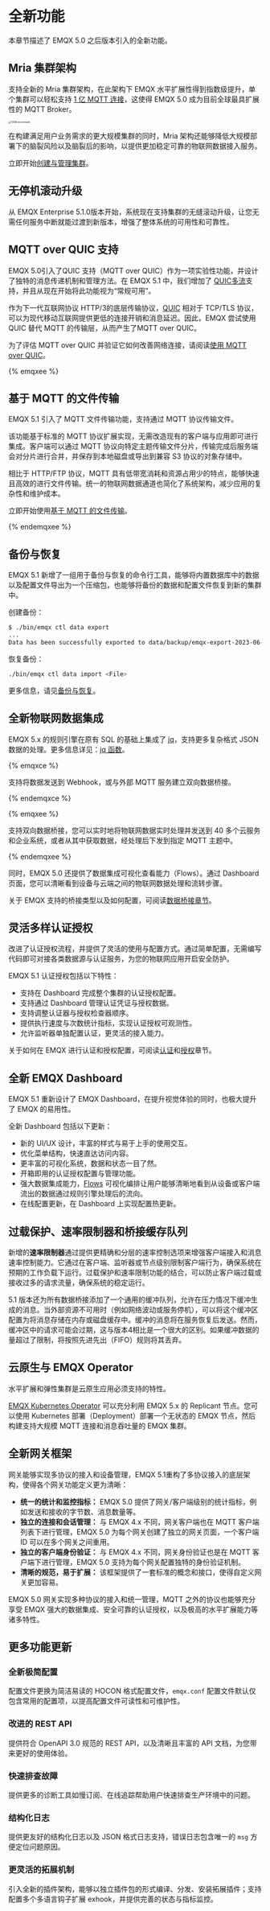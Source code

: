 # 全新功能

本章节描述了 EMQX 5.0 之后版本引入的全新功能。

## Mria 集群架构

支持全新的 Mria 集群架构，在此架构下 EMQX 水平扩展性得到指数级提升，单个集群可以轻松支持 [1 亿 MQTT 连接](https://www.emqx.com/zh/blog/reaching-100m-mqtt-connections-with-emqx-5-0)，这使得 EMQX 5.0 成为目前全球最具扩展性的 MQTT Broker。

<img src="./assets/100m-benckmark.png" alt="100M benchmark" style="zoom:33%;" />

在构建满足用户业务需求的更大规模集群的同时，Mria 架构还能够降低大规模部署下的脑裂风险以及脑裂后的影响，以提供更加稳定可靠的物联网数据接入服务。

立即开始[创建与管理集群](../deploy/cluster/create-cluster.md)。

## 无停机滚动升级

从 EMQX Enterprise 5.1.0版本开始，系统现在支持集群的无缝滚动升级，让您无需任何服务中断就能过渡到新版本，增强了整体系统的可用性和可靠性。

## MQTT over QUIC 支持

EMQX 5.0引入了QUIC 支持（MQTT over QUIC）作为一项实验性功能，并设计了独特的消息传递机制和管理方法。在 EMQX 5.1 中，我们增加了 [QUIC多流](https://www.emqx.com/zh/blog/emqx-newsletter-202302)支持，并且从现在开始将此功能视为“常规可用”。

作为下一代互联网协议 HTTP/3的底层传输协议，[QUIC](https://datatracker.ietf.org/doc/html/rfc9000) 相对于 TCP/TLS 协议，可以为现代移动互联网提供更低的连接开销和消息延迟。因此，EMQX 尝试使用 QUIC 替代 MQTT 的传输层，从而产生了MQTT over QUIC。

为了评估 MQTT over QUIC 并验证它如何改善网络连接，请阅读[使用 MQTT over QUIC](../mqtt-over-quic/getting-started.md)。

{% emqxee %}

## 基于 MQTT 的文件传输

EMQX 5.1 引入了 MQTT 文件传输功能，支持通过 MQTT 协议传输文件。

该功能基于标准的 MQTT 协议扩展实现，无需改造现有的客户端与应用即可进行集成。客户端可以通过 MQTT 协议向特定主题传输文件分片，传输完成后服务端会对分片进行合并，并保存到本地磁盘或导出到兼容 S3 协议的对象存储中。

相比于 HTTP/FTP 协议，MQTT 具有低带宽消耗和资源占用少的特点，能够快速且高效的进行文件传输。统一的物联网数据通道也简化了系统架构，减少应用的复杂性和维护成本。

立即开始使用[基于 MQTT 的文件传输](../file-transfer/introduction.md)。

{% endemqxee %}

## 备份与恢复

EMQX 5.1 新增了一组用于备份与恢复的命令行工具，能够将内置数据库中的数据以及配置文件导出为一个压缩包，也能够将备份的数据和配置文件恢复到新的集群中。

创建备份：

```bash
$ ./bin/emqx ctl data export
...
Data has been successfully exported to data/backup/emqx-export-2023-06-21-14-07-31.592.tar.gz.
```

恢复备份：

```bash
./bin/emqx ctl data import <File>
```

更多信息，请见[备份与恢复](../operations/backup-restore.md)。

## 全新物联网数据集成

EMQX 5.x 的规则引擎在原有 SQL 的基础上集成了 [jq](https://stedolan.github.io/jq/)，支持更多复杂格式 JSON 数据的处理。更多信息详见：[jq 函数](../data-integration/rule-sql-jq.md)。

{% emqxce %}

支持将数据发送到 Webhook，或与外部 MQTT 服务建立双向数据桥接。

{% endemqxce %}

{% emqxee %}

支持双向数据桥接，您可以实时地将物联网数据实时处理并发送到 40 多个云服务和企业系统，或者从其中获取数据，经处理后下发到指定 MQTT 主题中。

{% endemqxee %}

同时，EMQX 5.0 还提供了数据集成可视化查看能力（Flows）。通过 Dashboard 页面，您可以清晰看到设备与云端之间的物联网数据处理和流转步骤。

关于 EMQX 支持的桥接类型以及如何配置，可阅读[数据桥接章节](../data-integration/data-bridges.md)。

## 灵活多样认证授权

改进了认证授权流程，并提供了灵活的使用与配置方式。通过简单配置，无需编写代码即可对接各类数据源与认证服务，为您的物联网应用开启安全防护。

EMQX 5.1 认证授权包括以下特性：

- 支持在 Dashboard 完成整个集群的认证授权配置。
- 支持通过 Dashboard 管理认证凭证与授权数据。
- 支持调整认证器与授权检查器顺序。
- 提供执行速度与次数统计指标，实现认证授权可观测性。
- 允许监听器单独配置认证，更灵活的接入能力。

关于如何在 EMQX 进行认证和授权配置，可阅读[认证](../access-control/authn.md)和[授权](authz.md)章节。

## 全新 EMQX Dashboard

EMQX 5.1 重新设计了 EMQX Dashboard，在提升视觉体验的同时，也极大提升了 EMQX 的易用性。

全新 Dashboard 包括以下更新：

- 新的 UI/UX 设计，丰富的样式与易于上手的使用交互。
- 优化菜单结构，快速直达访问内容。
- 更丰富的可视化系统，数据和状态一目了然。
- 开箱即用的认证授权配置与管理功能。
- 强大数据集成能力，[Flows](../dashboard/flows.md) 可视化编排让用户能够清晰地看到从设备或客户端流出的数据通过规则引擎处理后的流向。
- 在线配置更新，在 Dashboard 上实现配置热更新。

## 过载保护、速率限制器和桥接缓存队列

新增的**速率限制器**通过提供更精确和分层的速率控制选项来增强客户端接入和消息速率控制能力。它通过在客户端、监听器或节点级别限制客户端行为，确保系统在预期的工作负载下运行。过载保护和速率限制功能的结合，可以防止客户端过载或接收过多的请求流量，确保系统的稳定运行。

5.1 版本还为所有数据桥接添加了一个通用的缓冲队列，允许在压力情况下缓冲生成的消息。当外部资源不可用时（例如网络波动或服务停机），可以将这个缓冲区配置为将消息存储在内存或磁盘缓存中。缓冲的消息将在服务恢复后发送。然而，缓冲区中的请求可能会过期，这与版本4相比是一个很大的区别。如果缓冲数据的量超过了限制，将按照先进先出（FIFO）规则将其丢弃。

## 云原生与 EMQX Operator

水平扩展和弹性集群是云原生应用必须支持的特性。

[EMQX Kubernetes Operator](https://www.emqx.com/en/emqx-kubernetes-operator) 可以充分利用 EMQX 5.x 的 Replicant 节点。您可以使用 Kubernetes 部署（Deployment）部署一个无状态的 EMQX 节点，然后构建支持大规模 MQTT 连接和消息吞吐量的 EMQX 集群。

## 全新网关框架

网关能够实现多协议的接入和设备管理，EMQX 5.1重构了多协议接入的底层架构，使得各个网关功能定义更为清晰：

- **统一的统计和监控指标：** EMQX 5.0 提供了网关/客户端级别的统计指标，例如发送和接收的字节数、消息数量等。
- **独立的连接和会话管理：** 与 EMQX 4.x 不同，网关客户端也在 MQTT 客户端列表下进行管理，EMQX 5.0 为每个网关创建了独立的网关页面，一个客户端 ID 可以在多个网关之间重用。
- **独立的客户端身份验证：** 与 EMQX 4.x 不同，网关身份验证也是在 MQTT 客户端下进行管理，EMQX 5.0 支持为每个网关配置独特的身份验证机制。
- **清晰的规范，易于扩展：** 该框架提供了一套标准的概念和接口，使得自定义网关更加容易。

EMQX 5.0 网关实现多种协议的接入和统一管理，MQTT 之外的协议也能够充分享受 EMQX 强大的数据集成、安全可靠的认证授权，以及极高的水平扩展能力等诸多特性。

## 更多功能更新

### 全新极简配置

配置文件更换为简洁易读的 HOCON 格式配置文件，`emqx.conf` 配置文件默认仅包含常用的配置项，以提高配置文件可读性和可维护性。

### 改进的 REST API

提供符合 OpenAPI 3.0 规范的 REST API，以及清晰且丰富的 API 文档，为您带来更好的使用体验。

### 快速排查故障

提供更多的诊断工具如慢订阅、在线追踪帮助用户快速排查生产环境中的问题。

### 结构化日志

提供更友好的结构化日志以及 JSON 格式日志支持，错误日志包含唯一的 `msg` 方便定位问题原因。

### 更灵活的拓展机制

引入全新的插件架构，能够以独立插件包的形式编译、分发、安装拓展插件；支持配置多个多语言钩子扩展 exhook，并提供完善的状态与指标监控。
